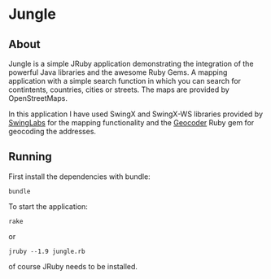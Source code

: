 Jungle
======

About
-----

Jungle is a simple JRuby application demonstrating the integration of the powerful Java libraries and the awesome Ruby Gems. A mapping application with a simple search function in which you can search for contintents, countries, cities or streets. The maps are provided by OpenStreetMaps.

In this application I have used SwingX and SwingX-WS libraries provided by [SwingLabs](http://swinglabs.org/projects.jsp) for the mapping functionality and the [Geocoder](http://www.rubygeocoder.com/) Ruby gem for geocoding the addresses.

Running
-------

First install the dependencies with bundle:

	bundle

To start the application:

	rake

or

	jruby --1.9 jungle.rb


of course JRuby needs to be installed.
